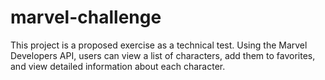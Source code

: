 # marvel-challenge
This project is a proposed exercise as a technical test. Using the Marvel Developers API, users can view a list of characters, add them to favorites, and view detailed information about each character.
